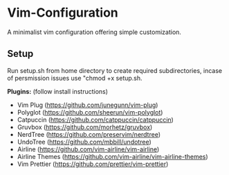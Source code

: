 # Vim-Configuration

A minimalist vim configuration offering simple customization.

## Setup

Run setup.sh from home directory to create required subdirectories, incase of persmission issues use "chmod +x setup.sh.

__Plugins:__ (follow install instructions)
 - Vim Plug (https://github.com/junegunn/vim-plug)
 - Polyglot (https://github.com/sheerun/vim-polyglot)
 - Catpuccin (https://github.com/catppuccin/catppuccin)
 - Gruvbox (https://github.com/morhetz/gruvbox)
 - NerdTree (https://github.com/preservim/nerdtree)
 - UndoTree (https://github.com/mbbill/undotree)
 - Airline (https://github.com/vim-airline/vim-airline)
 - Airline Themes (https://github.com/vim-airline/vim-airline-themes)
 - Vim Prettier (https://github.com/prettier/vim-prettier)



